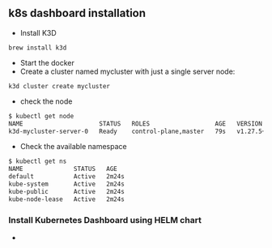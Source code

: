 ## k8s dashboard installation

- Install K3D
```
brew install k3d
```
- Start the docker
- Create a cluster named mycluster with just a single server node:
```
k3d cluster create mycluster
```
- check the node
```dtd
$ kubectl get node                                                                                                                  
NAME                     STATUS   ROLES                  AGE   VERSION
k3d-mycluster-server-0   Ready    control-plane,master   79s   v1.27.5+k3s1

```
- Check the available namespace
```dtd
$ kubectl get ns      
NAME              STATUS   AGE
default           Active   2m24s
kube-system       Active   2m24s
kube-public       Active   2m24s
kube-node-lease   Active   2m24s

```

### Install Kubernetes Dashboard using HELM chart

- 
